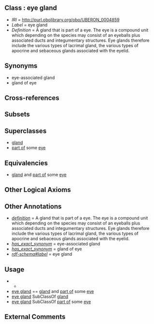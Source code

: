 
## Class : eye gland

 * *IRI* = http://purl.obolibrary.org/obo/UBERON_0004859
 * *Label* = eye gland
 * *Definition* = A gland that is part of a eye. The eye is a compound unit which depending on the species may consist of an eyeballs plus associated ducts and integumentary structures. Eye glands therefore include the various types of lacrimal gland, the various types of apocrine and sebaceous glands associated with the eyelid.

## Synonyms

 * eye-associated gland
 * gland of eye

## Cross-references


## Subsets


## Superclasses

 * [gland](../../UBERON/30/UBERON_0002530.md)
 * [part of](../../BFO/50/BFO_0000050.md) some [eye](../../UBERON/70/UBERON_0000970.md)

## Equivalencies

 * [gland](../../UBERON/30/UBERON_0002530.md) and [part of](../../BFO/50/BFO_0000050.md) some [eye](../../UBERON/70/UBERON_0000970.md)

## Other Logical Axioms


## Other Annotations

 * *[definition](../../IAO/15/IAO_0000115.md)* = A gland that is part of a eye. The eye is a compound unit which depending on the species may consist of an eyeballs plus associated ducts and integumentary structures. Eye glands therefore include the various types of lacrimal gland, the various types of apocrine and sebaceous glands associated with the eyelid.
 * *[has_exact_synonym](../../ym/oboInOwl#hasExactSynonym.md)* = eye-associated gland
 * *[has_exact_synonym](../../ym/oboInOwl#hasExactSynonym.md)* = gland of eye
 * *[rdf-schema#label](../../el/rdf-schema#label.md)* = eye gland

## Usage

 * -
 * [eye gland](../../UBERON/59/UBERON_0004859.md) == [gland](../../UBERON/30/UBERON_0002530.md) and [part of](../../BFO/50/BFO_0000050.md) some [eye](../../UBERON/70/UBERON_0000970.md)
 * [eye gland](../../UBERON/59/UBERON_0004859.md) SubClassOf [gland](../../UBERON/30/UBERON_0002530.md)
 * [eye gland](../../UBERON/59/UBERON_0004859.md) SubClassOf [part of](../../BFO/50/BFO_0000050.md) some [eye](../../UBERON/70/UBERON_0000970.md)

## External Comments

